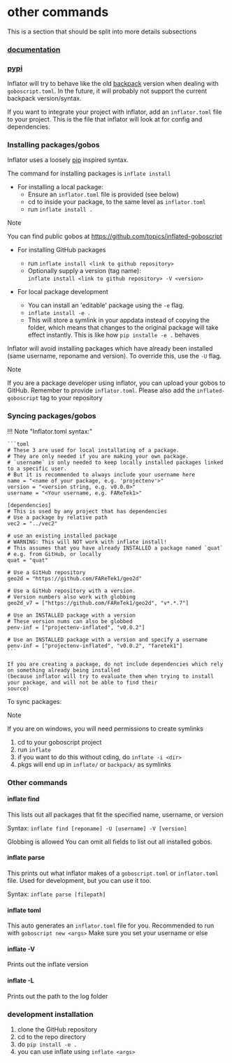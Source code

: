 # other commands

This is a section that should be split into more details subsections

### [documentation](https://inflated-goboscript.github.io/inflator/)
### [pypi](https://pypi.org/project/inflator/)

Inflator will try to behave like the old [backpack](https://github.com/aspizu/backpack) version when dealing
with `goboscript.toml`.
In the future, it will probably not support the current backpack version/syntax.

If you want to integrate your project with inflator, add an `inflator.toml` file to your project.
This is the file that inflator will look at for config and dependencies.

### Installing packages/gobos

Inflator uses a loosely [pip](https://github.com/pypa/pip) inspired syntax.

The command for installing packages is  `inflate install`

- For installing a local package:
    - Ensure an `inflator.toml` file is provided (see below)
    - cd to inside your package, to the same level as `inflator.toml`
    - run `inflate install .`

> [!NOTE]
> You can find public gobos at https://github.com/topics/inflated-goboscript

- For installing GitHub packages
    - run `inflate install <link to github repository>`
    - Optionally supply a version (tag name):<br>
      `inflate install <link to github repository> -V <version>`

- For local package development
    - You can install an 'editable' package using the `-e` flag.
    - `inflate install -e .`
    - This will store a symlink in your appdata instead of copying the folder, which means that changes to the original
      package will take effect instantly. This is like how `pip installe -e .` behaves

Inflator will avoid installing packages which have already been installed (same username, reponame and version).
To override this, use the `-U` flag.

> [!NOTE]
> If you are a package developer using inflator, you can upload your gobos to GitHub.
> Remember to provide `inflator.toml`.
> Please also add the `inflated-goboscript` tag to your repository 

### Syncing packages/gobos

!!! Note "Inflator.toml syntax:"

    ```toml
    # These 3 are used for local installating of a package.
    # They are only needed if you are making your own package.
    # `username` is only needed to keep locally installed packages linked to a specific user.
    # But it is recommended to always include your username here
    name = "<name of your package, e.g. 'projectenv'>"
    version = "<version string, e.g. v0.0.0>"
    username = "<Your username, e.g. FAReTek1>"

    [dependencies]
    # This is used by any project that has dependencies
    # Use a package by relative path
    vec2 = "../vec2"

    # use an existing installed package
    # WARNING: This will NOT work with inflate install!
    # This assumes that you have already INSTALLED a package named `quat`
    # e.g. from GitHub, or locally
    quat = "quat"

    # Use a GitHub repository
    geo2d = "https://github.com/FAReTek1/geo2d"

    # Use a GitHub repository with a version.
    # Version numbers also work with globbing
    geo2d_v7 = ["https://github.com/FAReTek1/geo2d", "v*.*.7"]

    # Use an INSTALLED package with a version
    # These version nums can also be globbed
    penv-inf = ["projectenv-inflated", "v0.0.2"]

    # Use an INSTALLED package with a version and specify a username
    penv-inf = ["projectenv-inflated", "v0.0.2", "faretek1"]
    ```

    If you are creating a package, do not include dependencies which rely on something already being installed
    (because inflator will try to evaluate them when trying to install your package, and will not be able to find their
    source)


To sync packages:
> [!NOTE]
> If you are on windows, you will need permissions to create symlinks

1. cd to your goboscript project
2. run `inflate`
3. if you want to do this without cding, do `inflate -i <dir>`
4. pkgs will end up in `inflate/` or `backpack/` as symlinks

### Other commands
#### inflate find
This lists out all packages that fit the specified name, username, or version

Syntax:
`inflate find [reponame] -U [username] -V [version]`

Globbing is allowed
You can omit all fields to list out all installed gobos.

#### inflate parse
This prints out what inflator makes of a `goboscript.toml` or `inflator.toml` file.
Used for development, but you can use it too.

Syntax:
`inflate parse [filepath]`

#### inflate toml
This auto generates an `inflator.toml` file for you.
Recommended to run with `goboscript new <args>`
Make sure you set your username or else

#### inflate -V
Prints out the inflate version

#### inflate -L
Prints out the path to the log folder

### development installation

1. clone the GitHub repository
2. cd to the repo directory
3. do `pip install -e .`
4. you can use inflate using `inflate <args>`
